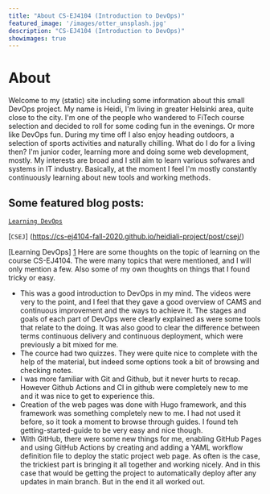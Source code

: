 ```yaml
---
title: "About CS-EJ4104 (Introduction to DevOps)"
featured_image: '/images/otter_unsplash.jpg'
description: "CS-EJ4104 (Introduction to DevOps)"
showimages: true
---
```

# About
Welcome to my (static) site including some information about this small DevOps project. My name is Heidi, I'm living in greater Helsinki area, quite close to the city. I'm one of the people who wandered to FiTech course selection and decided to roll for some coding fun in the evenings. Or more like DevOps fun. During my time off I also enjoy heading outdoors, a selection of sports activities and naturally chilling. What do I do for a living then? I'm junior coder, learning more and doing some web development, mostly. My interests are broad and I still aim to learn various sofwares and systems in IT industry. Basically, at the moment I feel I'm mostly constantly continuously learning about new tools and working methods.

## Some featured blog posts:
[`Learning DevOps`](https://cs-ej4104-fall-2020.github.io/heidiali-project/post/learningdevops/)

[`CSEJ`] (https://cs-ej4104-fall-2020.github.io/heidiali-project/post/csej/)

[Learning DevOps] [1]
Here are some thoughts on the topic of learning on the course CS-EJ4104. The were many topics that were mentioned, and I will only mention a few. Also some of my own thoughts on things that I found tricky or easy. 
- This was a good introduction to DevOps in my mind. The videos were very to the point, and I feel that they gave a good overview of CAMS and continuous improvement and the ways to achieve it. The stages and goals of each part of DevOps were clearly explained as were some tools that relate to the doing. It was also good to clear the difference between terms continuous delivery and continuous deployment, which were previously a bit mixed for me. 
- The cource had two quizzes. They were quite nice to complete with the help of the material, but indeed some options took a bit of browsing and checking notes. 
- I was more familiar with Git and Github, but it never hurts to recap. However Github Actions and CI in github were completely new to me and it was nice to get to experience this. 
- Creation of the web pages was done with Hugo framework, and this framework was something completely new to me. I had not used it before, so it took a moment to browse through guides. I found teh getting-started-guide to be very easy and nice though. 
- With GitHub, there were some new things for me, enabling GitHub Pages and using GitHub Actions by creating and adding a YAML workflow definition file to deploy the static project web page. As often is the case, the trickiest part is bringing it all together and working nicely. And in this case that would be getting the project to automatically deploy after any updates in main branch. But in the end it all worked out. 

[1]: https://cs-ej4104-fall-2020.github.io/heidiali-project/post/learningdevops/


